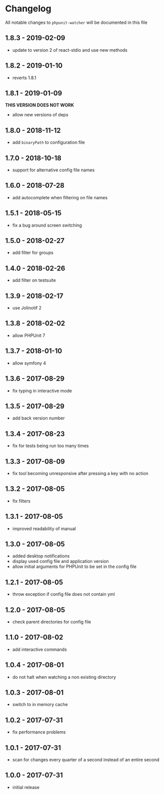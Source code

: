 # Changelog

All notable changes to `phpunit-watcher` will be documented in this file

## 1.8.3 - 2019-02-09

- update to version 2 of react-stdio and use new methods

## 1.8.2 - 2019-01-10

- reverts 1.8.1

## 1.8.1 - 2019-01-09
**THIS VERSION DOES NOT WORK**

- allow new versions of deps

## 1.8.0 - 2018-11-12

- add `binaryPath` to configuration file

## 1.7.0 - 2018-10-18

- support for alternative config file names

## 1.6.0 - 2018-07-28

- add autocomplete when filtering on file names

## 1.5.1 - 2018-05-15

- fix a bug around screen switching

## 1.5.0 - 2018-02-27

- add filter for groups

## 1.4.0 - 2018-02-26

- add filter on testsuite

## 1.3.9 - 2018-02-17

- use Jolinotif 2

## 1.3.8 - 2018-02-02

- allow PHPUnit 7

## 1.3.7 - 2018-01-10

- allow symfony 4

## 1.3.6 - 2017-08-29

- fix typing in interactive mode

## 1.3.5 - 2017-08-29

- add back version number

## 1.3.4 - 2017-08-23

- fix for tests being run too many times

## 1.3.3 - 2017-08-09

- fix tool becoming unresponsive after pressing a key with no action

## 1.3.2 - 2017-08-05

- fix filters

## 1.3.1 - 2017-08-05

- improved readability of manual

## 1.3.0 - 2017-08-05

- added desktop notifications
- display used config file and application version
- allow initial arguments for PHPUnit to be set in the config file

## 1.2.1 - 2017-08-05

- throw exception if config file does not contain yml

## 1.2.0 - 2017-08-05

- check parent directories for config file

## 1.1.0 - 2017-08-02

- add interactive commands

## 1.0.4 - 2017-08-01

- do not halt when watching a non existing directory

## 1.0.3 - 2017-08-01

- switch to in memory cache

## 1.0.2 - 2017-07-31

- fix performance problems

## 1.0.1 - 2017-07-31

- scan for changes every quarter of a second instead of an entire second

## 1.0.0 - 2017-07-31

- initial release
